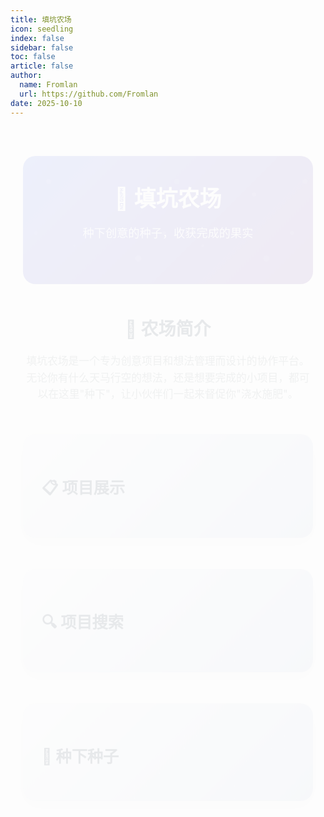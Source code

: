 ```yaml
---
title: 填坑农场
icon: seedling
index: false
sidebar: false
toc: false
article: false
author:
  name: Fromlan
  url: https://github.com/Fromlan
date: 2025-10-10
---
```


<div class="farm-container">
  <div class="farm-header">
    <h1>🌱 填坑农场</h1>
    <p class="farm-subtitle">种下创意的种子，收获完成的果实</p>
    <FarmStats />
  </div>

  <div class="farm-intro">
    <h2>🎯 农场简介</h2>
    <p>填坑农场是一个专为创意项目和想法管理而设计的协作平台。无论你有什么天马行空的想法，还是想要完成的小项目，都可以在这里"种下"，让小伙伴们一起来督促你"浇水施肥"。</p>
  </div>

  <div class="section">
    <h2>📋 项目展示</h2>
    <ProjectList />
  </div>

  <div class="section">
    <h2>🔍 项目搜索</h2>
    <ProjectSearch />
  </div>

  <div class="section">
    <h2>🌱 种下种子</h2>
    <ProjectSubmitForm />
  </div>
</div>

<style>
.farm-container {
  max-width: 1200px;
  margin: 0 auto;
  padding: 20px;
}

.farm-header {
  text-align: center;
  margin-bottom: 50px;
  padding: 40px 20px;
  background: linear-gradient(135deg, #667eea 0%, #764ba2 100%);
  border-radius: 20px;
  color: white;
  position: relative;
  overflow: hidden;
}

.farm-header::before {
  content: '';
  position: absolute;
  top: 0;
  left: 0;
  right: 0;
  bottom: 0;
  background: url('data:image/svg+xml,<svg xmlns="http://www.w3.org/2000/svg" viewBox="0 0 100 100"><circle cx="20" cy="20" r="2" fill="rgba(255,255,255,0.1)"/><circle cx="80" cy="30" r="1.5" fill="rgba(255,255,255,0.1)"/><circle cx="40" cy="70" r="1" fill="rgba(255,255,255,0.1)"/><circle cx="90" cy="80" r="2.5" fill="rgba(255,255,255,0.1)"/><circle cx="10" cy="60" r="1.5" fill="rgba(255,255,255,0.1)"/></svg>');
  animation: float 20s infinite linear;
}

@keyframes float {
  0% { transform: translateY(0px); }
  50% { transform: translateY(-10px); }
  100% { transform: translateY(0px); }
}

.farm-header h1 {
  margin: 0 0 15px 0;
  font-size: 2.5em;
  font-weight: 700;
  position: relative;
  z-index: 1;
}

.farm-subtitle {
  font-size: 1.3em;
  margin-bottom: 30px;
  opacity: 0.9;
  position: relative;
  z-index: 1;
}


.farm-intro {
  margin-bottom: 50px;
  text-align: center;
}

.farm-intro h2 {
  color: #2c3e50;
  margin-bottom: 20px;
  font-size: 2em;
}

.farm-intro p {
  color: #7f8c8d;
  font-size: 1.2em;
  line-height: 1.6;
  max-width: 800px;
  margin: 0 auto 40px auto;
}

.features-grid {
  display: grid !important;
  grid-template-columns: repeat(auto-fit, minmax(250px, 1fr)) !important;
  gap: 25px !important;
  margin: 40px 0 !important;
  padding: 0 !important;
}

.feature-card {
  background: white !important;
  padding: 30px 20px !important;
  border-radius: 15px !important;
  box-shadow: 0 5px 20px rgba(0,0,0,0.1) !important;
  transition: all 0.3s ease !important;
  border: 2px solid transparent !important;
  text-align: center !important;
  display: block !important;
}

.feature-card:hover {
  transform: translateY(-5px) !important;
  box-shadow: 0 10px 30px rgba(0,0,0,0.15) !important;
  border-color: #27ae60 !important;
}

.feature-icon {
  font-size: 3em !important;
  margin-bottom: 15px !important;
  display: block !important;
}

.feature-card h3 {
  color: #2c3e50 !important;
  margin: 10px 0 !important;
  font-size: 1.3em !important;
  font-weight: bold !important;
}

.feature-card p {
  color: #7f8c8d !important;
  line-height: 1.5 !important;
  margin: 0 !important;
  font-size: 1em !important;
}

.section {
  margin-bottom: 50px;
  padding: 30px;
  background: linear-gradient(135deg, #f5f7fa 0%, #c3cfe2 100%);
  border-radius: 20px;
  box-shadow: 0 10px 30px rgba(0,0,0,0.1);
  position: relative;
  overflow: hidden;
}

.section::before {
  content: '';
  position: absolute;
  top: -50%;
  left: -50%;
  width: 200%;
  height: 200%;
  background: radial-gradient(circle, rgba(255,255,255,0.1) 1px, transparent 1px);
  background-size: 20px 20px;
  animation: backgroundMove 30s linear infinite;
}

@keyframes backgroundMove {
  0% { transform: translate(0, 0); }
  100% { transform: translate(20px, 20px); }
}

.section h2 {
  color: #2c3e50;
  margin-bottom: 25px;
  font-size: 1.8em;
  display: flex;
  align-items: center;
  gap: 10px;
  position: relative;
  z-index: 1;
}

.section > * {
  position: relative;
  z-index: 1;
}

/* 添加一些动画效果 */
.farm-container {
  animation: fadeInUp 0.8s ease-out;
}

@keyframes fadeInUp {
  from {
    opacity: 0;
    transform: translateY(30px);
  }
  to {
    opacity: 1;
    transform: translateY(0);
  }
}

.feature-card {
  animation: fadeInUp 0.6s ease-out;
  animation-fill-mode: both;
}

.feature-card:nth-child(1) { animation-delay: 0.1s; }
.feature-card:nth-child(2) { animation-delay: 0.2s; }
.feature-card:nth-child(3) { animation-delay: 0.3s; }
.feature-card:nth-child(4) { animation-delay: 0.4s; }

@media (max-width: 768px) {
  .farm-container {
    padding: 10px;
  }
  
  .farm-header {
    padding: 30px 15px;
    margin-bottom: 30px;
  }
  
  .farm-header h1 {
    font-size: 2em;
  }
  
  .farm-subtitle {
    font-size: 1.1em;
  }
  
  
  .features-grid {
    grid-template-columns: 1fr;
    gap: 20px;
  }
  
  .section {
    padding: 20px 15px;
    margin-bottom: 30px;
  }
  
  .section h2 {
    font-size: 1.5em;
  }
}

</style>
